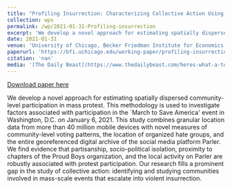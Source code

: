 ```yaml
---
title: "Profiling Insurrection: Characterizing Collective Action Using Mobile Device Data"
collection: wps
permalink: /wp/2021-01-31-Profiling-insurrection
excerpt: 'We develop a novel approach for estimating spatially dispersed community-level participation in mass protest. This methodology is used to investigate factors associated with participation in the `March to Save America&apos; event in Washington, D.C. on January 6, 2021. This study combines granular location data from more than 40 million mobile devices with novel measures of community-level voting patterns, the location of organized hate groups, and the entire georeferenced digital archive of the social media platform Parler. We find evidence that partisanship, socio-political isolation, proximity to chapters of the Proud Boys organization, and the local activity on Parler are robustly associated with protest participation. Our research fills a prominent gap in the study of collective action: identifying and studying communities involved in mass-scale events that escalate into violent insurrection.'
date: 2021-01-31
venue: 'University of Chicago, Becker Friedman Institute for Economics Working Paper No. 2021-13'
paperurl: 'https://bfi.uchicago.edu/working-paper/profiling-insurrection-characterizing-collective-action-using-mobile-device-data/'
citation: 'nan'
media: '[The Daily Beast](https://www.thedailybeast.com/heres-what-a-ton-of-capitol-rioters-had-in-common), [BFI](https://bfi.uchicago.edu/insight/finding/profiling-insurrection-characterizing-collective-action-using-mobile-device-data/), [UChicago News](https://news.uchicago.edu/story/capitol-unrest-linked-trump-voting-islands-proximity-proud-boys-chapters?utm_source=uc_newsletter&amp;utm_medium=email&amp;utm_campaign=UChicago_News_M02_18_2021)'
---
```


<a href='https://bfi.uchicago.edu/working-paper/profiling-insurrection-characterizing-collective-action-using-mobile-device-data/'>Download paper here</a>

We develop a novel approach for estimating spatially dispersed community-level participation in mass protest. This methodology is used to investigate factors associated with participation in the `March to Save America&apos; event in Washington, D.C. on January 6, 2021. This study combines granular location data from more than 40 million mobile devices with novel measures of community-level voting patterns, the location of organized hate groups, and the entire georeferenced digital archive of the social media platform Parler. We find evidence that partisanship, socio-political isolation, proximity to chapters of the Proud Boys organization, and the local activity on Parler are robustly associated with protest participation. Our research fills a prominent gap in the study of collective action: identifying and studying communities involved in mass-scale events that escalate into violent insurrection.

